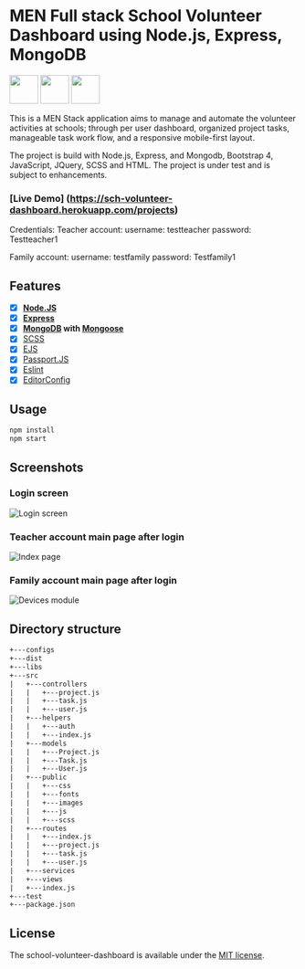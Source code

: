# MEN Full stack School Volunteer Dashboard using Node.js, Express, MongoDB

<img src="https://coligo.io/images/express.svg" height="50"> <img src="https://upload.wikimedia.org/wikipedia/en/thumb/4/45/MongoDB-Logo.svg/527px-MongoDB-Logo.svg.png" height="50"> <img src="https://worldvectorlogo.com/logos/nodejs-icon.svg" height="50">

This is a MEN Stack application aims to manage and automate the volunteer activities at schools; through per user dashboard, organized project tasks, manageable task work flow, and a responsive mobile-first layout.

The project is build with Node.js, Express, and Mongodb, Bootstrap 4, JavaScript, JQuery, SCSS and HTML. The project is under test and is subject to enhancements. 

### [Live Demo] (https://sch-volunteer-dashboard.herokuapp.com/projects)
Credentials:
Teacher account:
username: testteacher
password: Testteacher1

Family account:
username: testfamily
password: Testfamily1


## Features

* [x] **[Node.JS](https://nodejs.org)** 
* [x] **[Express](https://github.com/expressjs/express)**
* [x] **[MongoDB](https://www.mongodb.com/) with [Mongoose](https://github.com/Automattic/mongoose)**
* [x] [SCSS](http://sass-lang.com/)
* [x] [EJS](https://www.npmjs.com/package/ejs)
* [x] [Passport.JS](http://passportjs.org/)
* [x] [Eslint](http://eslint.org)
* [x] [EditorConfig](http://editorconfig.org)

## Usage

```bash
npm install
npm start
```
## Screenshots

### Login screen

![Login screen](../assets/login.png?raw=true)

### Teacher account main page after login

![Index page](../assets/teacher.png?raw=true)

### Family account main page after login

![Devices module](../assets/family.png?raw=true)

## Directory structure
```txt
+---configs
+---dist
+---libs
+---src
|   +---controllers
|   |   +---project.js
|   |   +---task.js
|   |   +---user.js
|   +---helpers
|   |   +---auth
|   |   +---index.js
|   +---models
|   |   +---Project.js
|   |   +---Task.js
|   |   +---User.js
|   +---public
|   |   +---css
|   |   +---fonts
|   |   +---images
|   |   +---js
|   |   +---scss
|   +---routes
|   |   +---index.js
|   |   +---project.js
|   |   +---task.js
|   |   +---user.js
|   +---services
|   +---views
|   +---index.js
+---test
+---package.json

```
## License

The school-volunteer-dashboard is available under the [MIT license](https://tldrlegal.com/license/mit-license).
